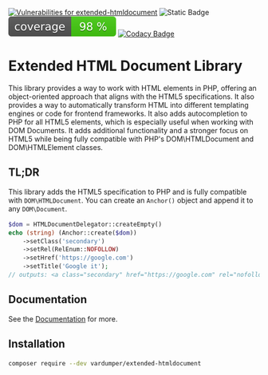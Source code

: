 [![Vulnerabilities for extended-htmldocument](https://dtrack.erikpoehler.us/api/v1/badge/vulns/project/37279553-0c47-476a-9efd-ed379fabca1a?apiKey=odt_J5OKz9JcWpKAnqz80whxTvwA3oQjGBGy)](https://dtrack.erikpoehler.us/projects/37279553-0c47-476a-9efd-ed379fabca1a)
![Static Badge](https://img.shields.io/badge/unit%20tests-passing-green?style=flat&color=%234c1)
[![Code Coverage](https://github.com/vardumper/extended-htmldocument/blob/main/coverage.svg)](https://vardumper.github.io/extended-htmldocument/intro.html#tests)
[![Codacy Badge](https://app.codacy.com/project/badge/Grade/27b86977dba742e8b29bf4a604e3fc21)](https://app.codacy.com/gh/vardumper/extended-htmldocument/dashboard?utm_source=gh&utm_medium=referral&utm_content=&utm_campaign=Badge_grade)

# Extended HTML Document Library

This library provides a way to work with HTML elements in PHP, offering an object-oriented approach that aligns with the HTML5 specifications.
It also provides a way to automatically transform HTML into different templating engines or code for frontend frameworks.
It also adds autocompletion to PHP for all HTML5 elements, which is especially useful when working with DOM Documents.
It adds additional functionality and a stronger focus on HTML5 while being fully compatible with PHP's DOM\HTMLDocument and DOM\HTMLElement classes.

## TL;DR

This library adds the HTML5 specification to PHP and is fully compatible with `DOM\HTMLDocument`. You can create an `Anchor()` object and append it to any `DOM\Document`.

```php
$dom = HTMLDocumentDelegator::createEmpty()
echo (string) (Anchor::create($dom))
    ->setClass('secondary')
    ->setRel(RelEnum::NOFOLLOW)
    ->setHref('https://google.com')
    ->setTitle('Google it');
// outputs: <a class="secondary" href="https://google.com" rel="nofollow" title="Google it"></a>
```

## Documentation
See the [Documentation](https://vardumper.github.io/extended-htmldocument/) for more.

## Installation
```bash
composer require --dev vardumper/extended-htmldocument
```
